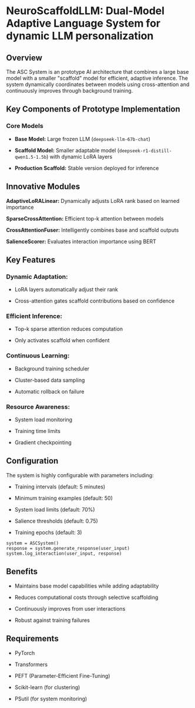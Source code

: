 # NeuroScaffoldLLM: Dual-Model Adaptive Language System for dynamic LLM personalization

## Overview
The ASC System is an prototype AI architecture that combines a large base model with a smaller "scaffold" model for efficient, adaptive inference. The system dynamically coordinates between models using cross-attention and continuously improves through background training.

## Key Components of Prototype Implementation

### Core Models

- **Base Model:** Large frozen LLM (`deepseek-llm-67b-chat`)

- **Scaffold Model:** Smaller adaptable model (`deepseek-r1-distill-qwen1.5-1.5b`) with dynamic LoRA layers

- **Production Scaffold:** Stable version deployed for inference

## Innovative Modules

**AdaptiveLoRALinear:** Dynamically adjusts LoRA rank based on learned importance

**SparseCrossAttention:** Efficient top-k attention between models

**CrossAttentionFuser:** Intelligently combines base and scaffold outputs

**SalienceScorer:** Evaluates interaction importance using BERT

## Key Features

### Dynamic Adaptation:

- LoRA layers automatically adjust their rank

- Cross-attention gates scaffold contributions based on confidence

### Efficient Inference:

- Top-k sparse attention reduces computation

- Only activates scaffold when confident

### Continuous Learning:

- Background training scheduler

- Cluster-based data sampling

- Automatic rollback on failure

### Resource Awareness:

- System load monitoring

- Training time limits

- Gradient checkpointing

## Configuration

The system is highly configurable with parameters including:

- Training intervals (default: 5 minutes)

- Minimum training examples (default: 50)

- System load limits (default: 70%)

- Salience thresholds (default: 0.75)

- Training epochs (default: 3)

```
system = ASCSystem()
response = system.generate_response(user_input)
system.log_interaction(user_input, response)
```

## Benefits

- Maintains base model capabilities while adding adaptability

- Reduces computational costs through selective scaffolding

- Continuously improves from user interactions

- Robust against training failures

## Requirements

- PyTorch

- Transformers

- PEFT (Parameter-Efficient Fine-Tuning)

- Scikit-learn (for clustering)

- PSutil (for system monitoring)
